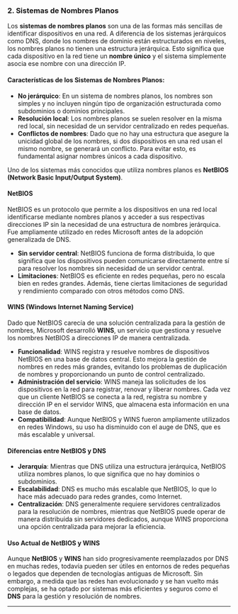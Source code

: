 ### **2. Sistemas de Nombres Planos**

Los **sistemas de nombres planos** son una de las formas más sencillas de identificar dispositivos en una red. A diferencia de los sistemas jerárquicos como DNS, donde los nombres de dominio están estructurados en niveles, los nombres planos no tienen una estructura jerárquica. Esto significa que cada dispositivo en la red tiene un **nombre único** y el sistema simplemente asocia ese nombre con una dirección IP.

#### Características de los Sistemas de Nombres Planos:

- **No jerárquico**: En un sistema de nombres planos, los nombres son simples y no incluyen ningún tipo de organización estructurada como subdominios o dominios principales.
- **Resolución local**: Los nombres planos se suelen resolver en la misma red local, sin necesidad de un servidor centralizado en redes pequeñas.
- **Conflictos de nombres**: Dado que no hay una estructura que asegure la unicidad global de los nombres, si dos dispositivos en una red usan el mismo nombre, se generará un conflicto. Para evitar esto, es fundamental asignar nombres únicos a cada dispositivo.
  
Uno de los sistemas más conocidos que utiliza nombres planos es **NetBIOS (Network Basic Input/Output System)**.

#### **NetBIOS**

NetBIOS es un protocolo que permite a los dispositivos en una red local identificarse mediante nombres planos y acceder a sus respectivas direcciones IP sin la necesidad de una estructura de nombres jerárquica. Fue ampliamente utilizado en redes Microsoft antes de la adopción generalizada de DNS.

- **Sin servidor central**: NetBIOS funciona de forma distribuida, lo que significa que los dispositivos pueden comunicarse directamente entre sí para resolver los nombres sin necesidad de un servidor central.
- **Limitaciones**: NetBIOS es eficiente en redes pequeñas, pero no escala bien en redes grandes. Además, tiene ciertas limitaciones de seguridad y rendimiento comparado con otros métodos como DNS.

#### **WINS (Windows Internet Naming Service)**

Dado que NetBIOS carecía de una solución centralizada para la gestión de nombres, Microsoft desarrolló **WINS**, un servicio que gestiona y resuelve los nombres NetBIOS a direcciones IP de manera centralizada.

- **Funcionalidad**: WINS registra y resuelve nombres de dispositivos NetBIOS en una base de datos central. Esto mejora la gestión de nombres en redes más grandes, evitando los problemas de duplicación de nombres y proporcionando un punto de control centralizado.
- **Administración del servicio**: WINS maneja las solicitudes de los dispositivos en la red para registrar, renovar y liberar nombres. Cada vez que un cliente NetBIOS se conecta a la red, registra su nombre y dirección IP en el servidor WINS, que almacena esta información en una base de datos.
- **Compatibilidad**: Aunque NetBIOS y WINS fueron ampliamente utilizados en redes Windows, su uso ha disminuido con el auge de DNS, que es más escalable y universal.

#### Diferencias entre NetBIOS y DNS

- **Jerarquía**: Mientras que DNS utiliza una estructura jerárquica, NetBIOS utiliza nombres planos, lo que significa que no hay dominios o subdominios.
- **Escalabilidad**: DNS es mucho más escalable que NetBIOS, lo que lo hace más adecuado para redes grandes, como Internet.
- **Centralización**: DNS generalmente requiere servidores centralizados para la resolución de nombres, mientras que NetBIOS puede operar de manera distribuida sin servidores dedicados, aunque WINS proporciona una opción centralizada para mejorar la eficiencia.

#### Uso Actual de NetBIOS y WINS

Aunque **NetBIOS** y **WINS** han sido progresivamente reemplazados por DNS en muchas redes, todavía pueden ser útiles en entornos de redes pequeñas o legados que dependen de tecnologías antiguas de Microsoft. Sin embargo, a medida que las redes han evolucionado y se han vuelto más complejas, se ha optado por sistemas más eficientes y seguros como el **DNS** para la gestión y resolución de nombres.

---